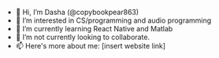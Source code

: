 - 👋 Hi, I’m Dasha (@copybookpear863)
- 👀 I’m interested in CS/programming and audio programming
- 🌱 I’m currently learning React Native and Matlab
- 💞️ I’m not currently looking to collaborate.
- 📫 Here's more about me: [insert website link]

<!---
copybookpear863/copybookpear863 is a ✨ special ✨ repository because its `README.md` (this file) appears on your GitHub profile.
You can click the Preview link to take a look at your changes.
--->
